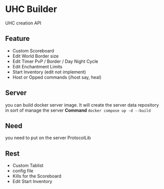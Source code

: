 # UHC Builder
UHC creation API
## Feature
- Custom Scoreboard
- Edit World Border size
- Edit Timer PvP / Border / Day Night Cycle
- Edit Enchantment Limits
- Start Inventory (edit not implement)
- Host or Opped commands (/host say, heal)
## Server
you can build docker server image. It will create the server data repository in sort of manage the server
    **Command** `docker compose up -d --build`
## Need
you need to put on the server ProtocolLib

## Rest
- Custom Tablist
- config file
- Kills for the Scoreboard
- Edit Start Inventory